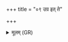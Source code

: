 +++
title = "०९ उग्र इत् ते"

+++
<details><summary>मूलम् (GR)</summary>

उग्र इत् ते वनस्पत  
इन्द्र ओज्मानम् आ दधौ ।  
अमीवाः सर्वाश् चातयञ्  
जहि रक्षांस्य् ओषधे ॥
</details>